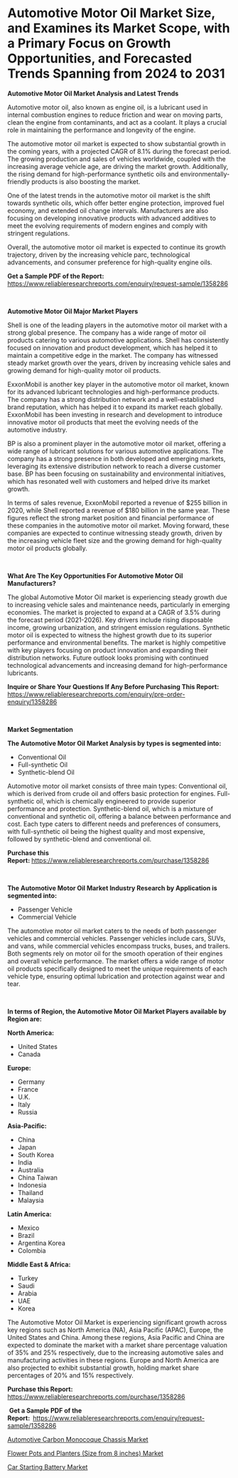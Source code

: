<p><h1>Automotive Motor Oil Market Size, and Examines its Market Scope, with a Primary Focus on Growth Opportunities, and Forecasted Trends Spanning from 2024 to 2031</h1></p><p><strong>Automotive Motor Oil Market Analysis and Latest Trends</strong></p>
<p><p>Automotive motor oil, also known as engine oil, is a lubricant used in internal combustion engines to reduce friction and wear on moving parts, clean the engine from contaminants, and act as a coolant. It plays a crucial role in maintaining the performance and longevity of the engine.</p><p>The automotive motor oil market is expected to show substantial growth in the coming years, with a projected CAGR of 8.1% during the forecast period. The growing production and sales of vehicles worldwide, coupled with the increasing average vehicle age, are driving the market growth. Additionally, the rising demand for high-performance synthetic oils and environmentally-friendly products is also boosting the market.</p><p>One of the latest trends in the automotive motor oil market is the shift towards synthetic oils, which offer better engine protection, improved fuel economy, and extended oil change intervals. Manufacturers are also focusing on developing innovative products with advanced additives to meet the evolving requirements of modern engines and comply with stringent regulations.</p><p>Overall, the automotive motor oil market is expected to continue its growth trajectory, driven by the increasing vehicle parc, technological advancements, and consumer preference for high-quality engine oils.</p></p>
<p><strong>Get a Sample PDF of the Report:&nbsp;</strong> <a href="https://www.reliableresearchreports.com/enquiry/request-sample/1358286">https://www.reliableresearchreports.com/enquiry/request-sample/1358286</a></p>
<p>&nbsp;</p>
<p><strong>Automotive Motor Oil Major Market Players</strong></p>
<p><p>Shell is one of the leading players in the automotive motor oil market with a strong global presence. The company has a wide range of motor oil products catering to various automotive applications. Shell has consistently focused on innovation and product development, which has helped it to maintain a competitive edge in the market. The company has witnessed steady market growth over the years, driven by increasing vehicle sales and growing demand for high-quality motor oil products.</p><p>ExxonMobil is another key player in the automotive motor oil market, known for its advanced lubricant technologies and high-performance products. The company has a strong distribution network and a well-established brand reputation, which has helped it to expand its market reach globally. ExxonMobil has been investing in research and development to introduce innovative motor oil products that meet the evolving needs of the automotive industry.</p><p>BP is also a prominent player in the automotive motor oil market, offering a wide range of lubricant solutions for various automotive applications. The company has a strong presence in both developed and emerging markets, leveraging its extensive distribution network to reach a diverse customer base. BP has been focusing on sustainability and environmental initiatives, which has resonated well with customers and helped drive its market growth.</p><p>In terms of sales revenue, ExxonMobil reported a revenue of $255 billion in 2020, while Shell reported a revenue of $180 billion in the same year. These figures reflect the strong market position and financial performance of these companies in the automotive motor oil market. Moving forward, these companies are expected to continue witnessing steady growth, driven by the increasing vehicle fleet size and the growing demand for high-quality motor oil products globally.</p></p>
<p>&nbsp;</p>
<p><strong>What Are The Key Opportunities For Automotive Motor Oil Manufacturers?</strong></p>
<p><p>The global Automotive Motor Oil market is experiencing steady growth due to increasing vehicle sales and maintenance needs, particularly in emerging economies. The market is projected to expand at a CAGR of 3.5% during the forecast period (2021-2026). Key drivers include rising disposable income, growing urbanization, and stringent emission regulations. Synthetic motor oil is expected to witness the highest growth due to its superior performance and environmental benefits. The market is highly competitive with key players focusing on product innovation and expanding their distribution networks. Future outlook looks promising with continued technological advancements and increasing demand for high-performance lubricants.</p></p>
<p><strong>Inquire or Share Your Questions If Any Before Purchasing This Report:</strong> <a href="https://www.reliableresearchreports.com/enquiry/pre-order-enquiry/1358286">https://www.reliableresearchreports.com/enquiry/pre-order-enquiry/1358286</a></p>
<p>&nbsp;</p>
<p><strong>Market Segmentation</strong></p>
<p><strong>The Automotive Motor Oil Market Analysis by types is segmented into:</strong></p>
<p><ul><li>Conventional Oil</li><li>Full-synthetic Oil</li><li>Synthetic-blend Oil</li></ul></p>
<p><p>Automotive motor oil market consists of three main types: Conventional oil, which is derived from crude oil and offers basic protection for engines. Full-synthetic oil, which is chemically engineered to provide superior performance and protection. Synthetic-blend oil, which is a mixture of conventional and synthetic oil, offering a balance between performance and cost. Each type caters to different needs and preferences of consumers, with full-synthetic oil being the highest quality and most expensive, followed by synthetic-blend and conventional oil.</p></p>
<p><strong>Purchase this Report:&nbsp;</strong><a href="https://www.reliableresearchreports.com/purchase/1358286">https://www.reliableresearchreports.com/purchase/1358286</a></p>
<p>&nbsp;</p>
<p><strong>The Automotive Motor Oil Market Industry Research by Application is segmented into:</strong></p>
<p><ul><li>Passenger Vehicle</li><li>Commercial Vehicle</li></ul></p>
<p><p>The automotive motor oil market caters to the needs of both passenger vehicles and commercial vehicles. Passenger vehicles include cars, SUVs, and vans, while commercial vehicles encompass trucks, buses, and trailers. Both segments rely on motor oil for the smooth operation of their engines and overall vehicle performance. The market offers a wide range of motor oil products specifically designed to meet the unique requirements of each vehicle type, ensuring optimal lubrication and protection against wear and tear.</p></p>
<p>&nbsp;</p>
<p><strong>In terms of Region, the Automotive Motor Oil Market Players available by Region are:</strong></p>
<p>
    <p> <strong> North America: </strong>
        <ul>
            <li>United States</li>
            <li>Canada</li>
        </ul>
        </p> 
    <p> <strong> Europe: </strong>
        <ul>
            <li>Germany</li>
            <li>France</li>
            <li>U.K.</li>
            <li>Italy</li>
            <li>Russia</li>
        </ul>
        </p> 
    <p> <strong> Asia-Pacific: </strong>
        <ul>
            <li>China</li>
            <li>Japan</li>
            <li>South Korea</li>
            <li>India</li>
            <li>Australia</li>
            <li>China Taiwan</li>
            <li>Indonesia</li>
            <li>Thailand</li>
            <li>Malaysia</li>
        </ul>
        </p> 
    <p> <strong> Latin America: </strong>
        <ul>
            <li>Mexico</li>
            <li>Brazil</li>
            <li>Argentina Korea</li>
            <li>Colombia</li>
        </ul>
        </p> 
    <p> <strong> Middle East & Africa: </strong>
        <ul>
            <li>Turkey</li>
            <li>Saudi</li>
            <li>Arabia</li>
            <li>UAE</li>
            <li>Korea</li>
        </ul>
    </p>
    </p>
<p><p>The Automotive Motor Oil Market is experiencing significant growth across key regions such as North America (NA), Asia Pacific (APAC), Europe, the United States and China. Among these regions, Asia Pacific and China are expected to dominate the market with a market share percentage valuation of 35% and 25% respectively, due to the increasing automotive sales and manufacturing activities in these regions. Europe and North America are also projected to exhibit substantial growth, holding market share percentages of 20% and 15% respectively.</p></p>
<p><strong>Purchase this Report: </strong><a href="https://www.reliableresearchreports.com/purchase/1358286">https://www.reliableresearchreports.com/purchase/1358286</a></p>
<p>&nbsp;<strong>Get a Sample PDF of the Report:&nbsp;&nbsp;</strong><a href="https://www.reliableresearchreports.com/enquiry/request-sample/1358286">https://www.reliableresearchreports.com/enquiry/request-sample/1358286</a></p>
<p><strong></strong></p>
<p><p><a href="https://github.com/seekum/Market-Research-Report-List-1/blob/main/automotive-carbon-monocoque-chassis-market.md">Automotive Carbon Monocoque Chassis Market</a></p><p><a href="https://view.publitas.com/reportprime-1/flower-pots-and-planters-size-from-8-inches-market-share-market-new-trends-analysis-report-by-type-by-application-by-end-use-by-region-and-segment-forecasts-2023-2030/">Flower Pots and Planters (Size from 8 inches) Market</a></p><p><a href="https://github.com/nancykennedykellievqfqt2/Market-Research-Report-List-1/blob/main/car-starting-battery-market.md">Car Starting Battery Market</a></p></p>
